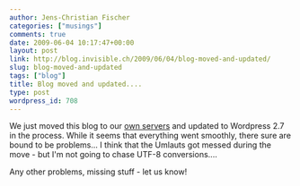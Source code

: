 ```yaml
---
author: Jens-Christian Fischer
categories: ["musings"]
comments: true
date: 2009-06-04 10:17:47+00:00
layout: post
link: http://blog.invisible.ch/2009/06/04/blog-moved-and-updated/
slug: blog-moved-and-updated
tags: ["blog"]
title: Blog moved and updated....
type: post
wordpress_id: 708
---
```


We just moved this blog to our [own servers][1] and updated to Wordpress 2.7 in the process. While it seems that everything went smoothly, there sure are bound to be problems... I think that the Umlauts got messed during the move - but I'm not going to chase UTF-8 conversions....

Any other problems, missing stuff - let us know!

[1]: http://invisible.ch/dienstleistungen/hosting/
